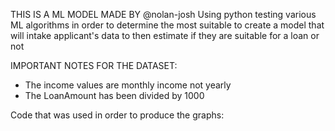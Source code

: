 THIS IS A ML MODEL MADE BY @nolan-josh 
Using python testing various ML algorithms in order to determine the most suitable to create
a model that will intake applicant's data to then estimate if they are suitable for a loan or not

IMPORTANT NOTES FOR THE DATASET:
- The income values are monthly income not yearly
- The LoanAmount has been divided by 1000


Code that was used in order to produce the graphs: 

<!-- 
#print(df.head() ,'\n')
#print(df.describe()['LoanAmount']['count']) this is used to extract specific data can be used later on
# loan_count = df['Loan_Status'].value_counts()
# print(loan_count)
# plt.pie(loan_count.values,
#         labels=loan_count.index,
#         autopct='%.3f%%')
# plt.show()
# max_gender_count = len(df[df['Gender'] == 'Male']['Gender'])

# fig, axes =  plt.subplots(figsize=(15, 7))
# plt.tick_params(left = False, right = False , labelleft = False , 
#                 labelbottom = False, bottom = False) 
# for i, col in enumerate(['Gender', 'Married']):
#     plt.subplot(1, 2, i+1)
#     sb.countplot(data=df, x=col, hue='Loan_Status')
# plt.tight_layout()
# plt.show()


# plt.subplots(figsize=(15, 5))
# plt.tick_params(left = False, right = False , labelleft = False , 
#                 labelbottom = False, bottom = False) 
# for i, col in enumerate(['ApplicantIncome', 'LoanAmount']):
#     plt.subplot(1, 2, i+1)
#     sb.distplot(df[col])
# plt.tight_layout()
# plt.show()
# loan amount is the number of £1000 so 70 meaning £70k



# plt.subplots(figsize=(15, 5))
# plt.tick_params(left = False, right = False , labelleft = False , 
#                 labelbottom = False, bottom = False) 
# for i, col in enumerate(['ApplicantIncome', 'LoanAmount']):
#     plt.subplot(1, 2, i+1)
#     sb.boxplot(df[col])
# plt.tight_layout()
# plt.show() -->
